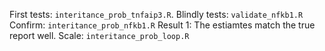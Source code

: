 
First tests: `interitance_prob_tnfaip3.R`.
Blindly tests: `validate_nfkb1.R`
Confirm: `interitance_prob_nfkb1.R`
Result 1: The estiamtes match the true report well.
Scale: `interitance_prob_loop.R`


